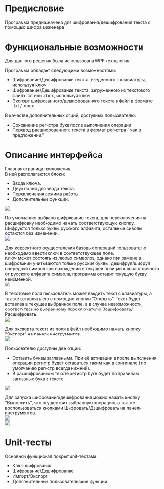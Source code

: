 # Предисловие
Программа предназначена для шифрования/дешифрования текста с помощью Шифра Виженера

# Функциональные возможности
Для данного решения была использована WPF технология.

Программа обладает следующими возможностями:  
- Шифрование/Дешифрование текста, введенного с клавиатуры, используя ключ.  
- Шифрование/Дешифрование текста, загруженного из текстового файла .txt или .docx, используя ключ.  
- Экспорт шифрованного/дешифрованного текста в файл в формате .txt / .docx  

В качестве дополнительных опций, доступных пользователю:  
- Сохранение регистра букв после выполнения операции  
- Перевод расшифрованного текста в формат регистра "Как в предложении."  

# Описание интерфейса
Главная страница приложения.  
В ней располагаются блоки:  
- Ввода ключа.  
- Двух полей для ввода текста.  
- Переключения режима работы.  
- Дополнительные функции.  

![](https://github.com/Mur-mur/Kurs_WPF/blob/master/Description%20Pictures/MainWindow.png)

По умолчанию выбрано шифрование текста, для переключения на расшифровку необходимо нажать соответствующую кнопку. Шифруются только буквы русского алфавита, остальные сиволы остаются без изменений.  
![](https://github.com/Mur-mur/Kurs_WPF/blob/master/Description%20Pictures/Change.png)  

Для корректного осуществления базовых операций пользователю необходимо ввести ключ в соответствующее поле.  
Ключ может состоять из любых символов, однако при замене в шифровании учитываются только русские буквы, дешифруя/шифруя очередной символ при нахождении в текущей позиции ключа отличного от русского алфавита символа, программа оставит текущую букву неизменной.  
![](https://github.com/Mur-mur/Kurs_WPF/blob/master/Description%20Pictures/Key.png) 

В текстовые поля пользователь может вводить текст с клавиатуры, а так же вставлять его с помощью кнопки "Открыть".
Текст будет вставлен в текущее выбранное поле, а в случае невозможности, соответственно выбранному переключателю Зашифровать/Расшифровать.  
![](https://github.com/Mur-mur/Kurs_WPF/blob/master/Description%20Pictures/Open.png)  

Для экспорта текста из поля в файл необходимо нажать кнопку "Экспорт" на панели инструментов.  
![](https://github.com/Mur-mur/Kurs_WPF/blob/master/Description%20Pictures/Export.png)  

Пользователю доступны две опции:  
- Оставить буквы заглавными. При её активации в после выполнения операции регистр будет оставаться таким как в оригинале ( по умолчанию регистр всегда нижний).  
- В расшифрованном тексте регистр букв будет по правилам заглавных букв в тексте.  

![](https://github.com/Mur-mur/Kurs_WPF/blob/master/Description%20Pictures/Register.png)  

Для запуска шифрования/дешифрования можно нажать кнопку "Выполнить", что осуществит выбранную операцию, а так же воспользоваться кнопками Шифровать/Дешифровать на панели инструментов.  
![](https://github.com/Mur-mur/Kurs_WPF/blob/master/Description%20Pictures/Execute.png)  
![](https://github.com/Mur-mur/Kurs_WPF/blob/master/Description%20Pictures/Encrypt-Decrypt.png)  

# Unit-тесты
Основной функционал покрыт unit-тестами:  
- Ключ шифрования  
- Шифрование/Дешифрование  
- Импорт/Экспорт  
- Дополнительные пользовательские функции  


